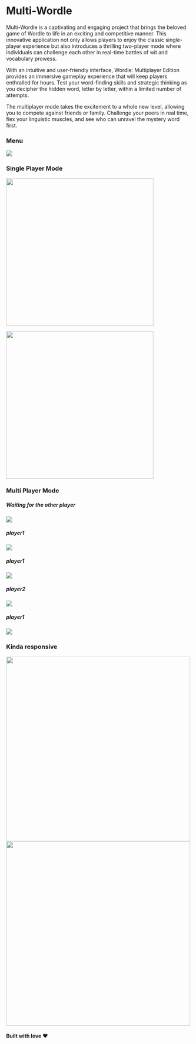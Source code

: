 # Multi-Wordle

Multi-Wordle is a captivating and engaging project that brings the beloved game of Wordle to life in an exciting and competitive manner. This innovative application not only allows players to enjoy the classic single-player experience but also introduces a thrilling two-player mode where individuals can challenge each other in real-time battles of wit and vocabulary prowess.

With an intuitive and user-friendly interface, Wordle: Multiplayer Edition provides an immersive gameplay experience that will keep players enthralled for hours. Test your word-finding skills and strategic thinking as you decipher the hidden word, letter by letter, within a limited number of attempts.

The multiplayer mode takes the excitement to a whole new level, allowing you to compete against friends or family. Challenge your peers in real time, flex your linguistic muscles, and see who can unravel the mystery word first. 

### Menu

<img src="https://github.com/arxxv/Multi-Wordle/blob/main/screenshots/menu.png"><img/>

### Single Player Mode

<img src="https://github.com/arxxv/Multi-Wordle/blob/main/screenshots/single-player-correct.jpg" width="400px"><img/>

<img src="https://github.com/arxxv/Multi-Wordle/blob/main/screenshots/single-player-wrong.jpg" width="400px"><img/>

### Multi Player Mode

##### Waiting for the other player

<img src="https://github.com/arxxv/Multi-Wordle/blob/main/screenshots/roomid.png"><img/>

##### player1

<img src="https://github.com/arxxv/Multi-Wordle/blob/main/screenshots/multi-player-i.png"><img/>

##### player1

<img src="https://github.com/arxxv/Multi-Wordle/blob/main/screenshots/multi-player-ii.png"><img/>

##### player2

<img src="https://github.com/arxxv/Multi-Wordle/blob/main/screenshots/multi-player-iii.png"><img/>

##### player1

<img src="https://github.com/arxxv/Multi-Wordle/blob/main/screenshots/multi-player-vi.png"><img/>

### Kinda responsive

<img src="https://github.com/arxxv/Multi-Wordle/blob/main/screenshots/multi-player-wrong.jpg" height="500px"><img/>
<img src="https://github.com/arxxv/Multi-Wordle/blob/main/screenshots/single-player-wrong-ii.jpg" height="500px"><img/>

#### Built with love ❤️
